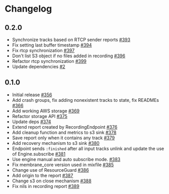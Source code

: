 # Changelog

## 0.2.0
* Synchronize tracks based on RTCP sender reports [#393](https://github.com/fishjam-dev/membrane_rtc_engine/pull/393)
* Fix setting last buffer timestamp [#394](https://github.com/jellyfish-dev/membrane_rtc_engine/pull/394)
* Fix rtcp synchronization [#397](https://github.com/fishjam-dev/membrane_rtc_engine/pull/397)
* Don't list S3 object if no files added in recording [#396](https://github.com/fishjam-dev/membrane_rtc_engine/pull/396)
* Refactor rtcp synchronization [#399](https://github.com/fishjam-dev/membrane_rtc_engine/pull/399)
* Update dependencies [#2](https://github.com/fishjam-cloud/membrane_rtc_engine/pull/2)


## 0.1.0
* Initial release [#356](https://github.com/jellyfish-dev/membrane_rtc_engine/pull/356)
* Add crash groups, fix adding nonexistent tracks to state, fix READMEs [#366](https://github.com/jellyfish-dev/membrane_rtc_engine/pull/366)
* Add working AWS storage [#369](https://github.com/jellyfish-dev/membrane_rtc_engine/pull/369)
* Refactor storage API [#375](https://github.com/jellyfish-dev/membrane_rtc_engine/pull/375)
* Update deps [#374](https://github.com/jellyfish-dev/membrane_rtc_engine/pull/374)
* Extend report created by RecordingEndpoint [#376](https://github.com/jellyfish-dev/membrane_rtc_engine/pull/376)
* Add cleanup function and metrics to s3 sink [#378](https://github.com/jellyfish-dev/membrane_rtc_engine/pull/378)
* Save report only when it contains any track [#379](https://github.com/jellyfish-dev/membrane_rtc_engine/pull/379)
* Add recovery mechanism to s3 sink [#380](https://github.com/jellyfish-dev/membrane_rtc_engine/pull/380)
* Endpoint sends `:finished` after all input tracks unlink and update the use of Engine.subscribe [#381](https://github.com/jellyfish-dev/membrane_rtc_engine/pull/381)
* Use engine manual and auto subscribe mode. [#383](https://github.com/jellyfish-dev/membrane_rtc_engine/pull/383)
* Fix membrane_core version used in mixfile [#385](https://github.com/jellyfish-dev/membrane_rtc_engine/pull/385)
* Change use of ResourceGuard [#386](https://github.com/jellyfish-dev/membrane_rtc_engine/pull/386)
* Add origin to the report [#387](https://github.com/jellyfish-dev/membrane_rtc_engine/pull/387)
* Change s3 on close mechanism [#388](https://github.com/jellyfish-dev/membrane_rtc_engine/pull/388)
* Fix nils in recording report [#389](https://github.com/jellyfish-dev/membrane_rtc_engine/pull/389)